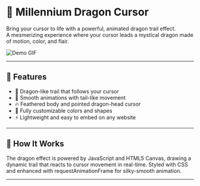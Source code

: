 # 🐉 Millennium Dragon Cursor

Bring your cursor to life with a powerful, animated dragon trail effect.  
A mesmerizing experience where your cursor leads a mystical dragon made of motion, color, and flair.

![Demo GIF](demo.gif)

---

## 🌟 Features

- 🐲 Dragon-like trail that follows your cursor
- 🎨 Smooth animations with tail-like movement
- 🔥 Feathered body and pointed dragon-head cursor
- 🌈 Fully customizable colors and shapes
- ⚡ Lightweight and easy to embed on any website

---

## 🔧 How It Works

The dragon effect is powered by JavaScript and HTML5 Canvas, drawing a dynamic trail that reacts to cursor movement in real-time. Styled with CSS and enhanced with requestAnimationFrame for silky-smooth animation.

---




